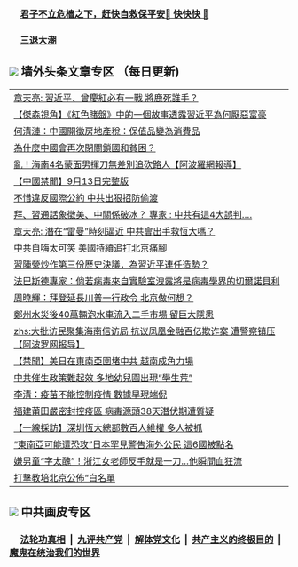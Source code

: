 
 ### &nbsp;&nbsp;&nbsp;&nbsp; [君子不立危樯之下，赶快自救保平安🍎 快快快 📩](https://github.com/pwgy/td/blob/master/README.md)

 ### &nbsp;&nbsp;&nbsp;&nbsp; [三退大潮](https://eqbpwckh.azureedge.net/?key=wjsottsjpndjwfkg&pin=65881581&ag=ogQuit&from=pw2) 

## <img src="https://img.icons8.com/cute-clipart/2x/circled-right.png"> 墙外头条文章专区 （每日更新)

<Table>
<tr><td colspan="2" align="left"><a href="https://eqbpwckh.azureedge.net/?ag=c1499903&key=wjsottsjpndjwfkg&from=pw2">章天亮: 習近平、曾慶紅必有一戰 將鹿死誰手？
</a></td></tr>
<tr><td colspan="2" align="left"><a href="https://eqbpwckh.azureedge.net/?ag=c1499881&key=wjsottsjpndjwfkg&from=pw2">【傑森視角】《紅色賭盤》中的一個故事透露習近平為何厭惡富豪
</a></td></tr>
<tr><td colspan="2" align="left"><a href="https://eqbpwckh.azureedge.net/?ag=c1499867&key=wjsottsjpndjwfkg&from=pw2">何清漣：中國開徵房地產稅：保值品變為消費品
</a></td></tr>
<tr><td colspan="2" align="left"><a href="https://eqbpwckh.azureedge.net/?ag=c1499836&key=wjsottsjpndjwfkg&from=pw2">為什麼中國會再次閉關鎖國和貧困？
</a></td></tr>
<tr><td colspan="2" align="left"><a href="https://eqbpwckh.azureedge.net/?ag=c1499855&key=wjsottsjpndjwfkg&from=pw2">亂！海南4名蒙面男揮刀無差別追砍路人【阿波羅網報導】
</a></td></tr>
<tr><td colspan="2" align="left"><a href="https://eqbpwckh.azureedge.net/?ag=c1499856&key=wjsottsjpndjwfkg&from=pw2">【中國禁聞】9月13日完整版
</a></td></tr>
<tr><td colspan="2" align="left"><a href="https://eqbpwckh.azureedge.net/?ag=c1499925&key=wjsottsjpndjwfkg&from=pw2">不惜違反國際公約 中共出狠招防偷渡
</a></td></tr>
<tr><td colspan="2" align="left"><a href="https://eqbpwckh.azureedge.net/?ag=c1499872&key=wjsottsjpndjwfkg&from=pw2">拜、習通話象徵美、中關係破冰？ 專家 : 中共有這4大誤判….
</a></td></tr>
<tr><td colspan="2" align="left"><a href="https://eqbpwckh.azureedge.net/?ag=c1499917&key=wjsottsjpndjwfkg&from=pw2">章天亮: 潛在“雷曼”時刻逼近 中共會出手救恆大嗎？
</a></td></tr>
<tr><td colspan="2" align="left"><a href="https://eqbpwckh.azureedge.net/?ag=c1499930&key=wjsottsjpndjwfkg&from=pw2">中共自嗨太可笑 美國持續追打北京痛腳
</a></td></tr>
<tr><td colspan="2" align="left"><a href="https://eqbpwckh.azureedge.net/?ag=c1499923&key=wjsottsjpndjwfkg&from=pw2">習陣營炒作第三份歷史決議，為習近平連任造勢？
</a></td></tr>
<tr><td colspan="2" align="left"><a href="https://eqbpwckh.azureedge.net/?ag=c1499854&key=wjsottsjpndjwfkg&from=pw2">法巴斯德專家：倘若病毒來自實驗室洩露將是病毒學界的切爾諾貝利
</a></td></tr>
<tr><td colspan="2" align="left"><a href="https://eqbpwckh.azureedge.net/?ag=c1499880&key=wjsottsjpndjwfkg&from=pw2">周曉輝：拜登延長川普一行政令 北京做何想？
</a></td></tr>
<tr><td colspan="2" align="left"><a href="https://eqbpwckh.azureedge.net/?ag=c1499837&key=wjsottsjpndjwfkg&from=pw2">鄭州水災後40萬輛泡水車流入二手市場  留巨大隱患
</a></td></tr>
<tr><td colspan="2" align="left"><a href="https://eqbpwckh.azureedge.net/?ag=c1499858&key=wjsottsjpndjwfkg&from=pw2">zhs:大批访民聚集海南信访局 抗议凤凰金融百亿欺诈案 遭警察镇压【阿波罗网报导】</a></td></tr>
<tr><td colspan="2" align="left"><a href="https://eqbpwckh.azureedge.net/?ag=c1499835&key=wjsottsjpndjwfkg&from=pw2">【禁聞】美日在東南亞圍堵中共 越南成角力場
</a></td></tr>
<tr><td colspan="2" align="left"><a href="https://eqbpwckh.azureedge.net/?ag=c1499927&key=wjsottsjpndjwfkg&from=pw2">中共催生政策難起效 多地幼兒園出現“學生荒”
</a></td></tr>
<tr><td colspan="2" align="left"><a href="https://eqbpwckh.azureedge.net/?ag=c1499916&key=wjsottsjpndjwfkg&from=pw2">李清：疫苗不能控制疫情 數據早現端倪
</a></td></tr>
<tr><td colspan="2" align="left"><a href="https://eqbpwckh.azureedge.net/?ag=c1499845&key=wjsottsjpndjwfkg&from=pw2">福建莆田嚴密封控疫區 病毒源頭38天潛伏期遭質疑
</a></td></tr>
<tr><td colspan="2" align="left"><a href="https://eqbpwckh.azureedge.net/?ag=c1499843&key=wjsottsjpndjwfkg&from=pw2">【一線採訪】深圳恆大總部數百人維權 多人被抓
</a></td></tr>
<tr><td colspan="2" align="left"><a href="https://eqbpwckh.azureedge.net/?ag=c1499888&key=wjsottsjpndjwfkg&from=pw2">“東南亞可能遭恐攻”日本罕見警告海外公民 這6國被點名
</a></td></tr>
<tr><td colspan="2" align="left"><a href="https://eqbpwckh.azureedge.net/?ag=c1499889&key=wjsottsjpndjwfkg&from=pw2">嫌男童“字太醜”！浙江女老師反手就是一刀…他瞬間血狂流
</a></td></tr>
<tr><td colspan="2" align="left"><a href="https://eqbpwckh.azureedge.net/?ag=c1499846&key=wjsottsjpndjwfkg&from=pw2">打擊教培北京公佈“白名單
</a></td></tr>
 </Table>

 ## <img src="https://img.icons8.com/cute-clipart/2x/circled-right.png"> 中共画皮专区
 ### &nbsp;&nbsp;&nbsp;&nbsp; [法轮功真相](https://github.com/begood0513/basic/blob/master/README.md) &nbsp;|&nbsp; [九评共产党](https://github.com/begood0513/9ping.md/blob/master/README.md) &nbsp;|&nbsp; [解体党文化](https://github.com/begood0513/jtdwh.md/blob/master/README.md)   &nbsp;|&nbsp; [共产主义的终极目的](https://github.com/begood0513/gczydzjmd.md/blob/master/README.md) &nbsp;|&nbsp; [魔鬼在统治我们的世界](https://github.com/begood0513/gczydzjmd.md/blob/master/README.md) 
